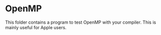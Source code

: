 # OpenMP

This folder contains a program to test OpenMP with your compiler. This is mainly useful for Apple users.
